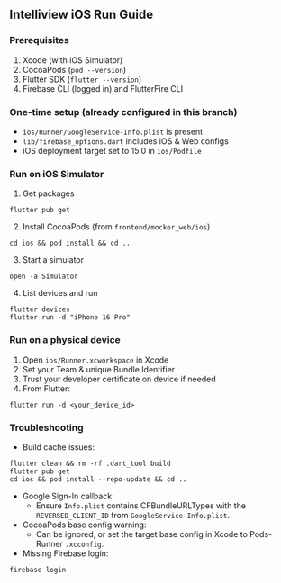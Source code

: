 ## Intelliview iOS Run Guide

### Prerequisites
1) Xcode (with iOS Simulator)
2) CocoaPods (`pod --version`)
3) Flutter SDK (`flutter --version`)
4) Firebase CLI (logged in) and FlutterFire CLI

### One-time setup (already configured in this branch)
- `ios/Runner/GoogleService-Info.plist` is present
- `lib/firebase_options.dart` includes iOS & Web configs
- iOS deployment target set to 15.0 in `ios/Podfile`

### Run on iOS Simulator
1) Get packages
```
flutter pub get
```
2) Install CocoaPods (from `frontend/mocker_web/ios`)
```
cd ios && pod install && cd ..
```
3) Start a simulator
```
open -a Simulator
```
4) List devices and run
```
flutter devices
flutter run -d "iPhone 16 Pro"
```

### Run on a physical device
1) Open `ios/Runner.xcworkspace` in Xcode
2) Set your Team & unique Bundle Identifier
3) Trust your developer certificate on device if needed
4) From Flutter:
```
flutter run -d <your_device_id>
```

### Troubleshooting
- Build cache issues:
```
flutter clean && rm -rf .dart_tool build
flutter pub get
cd ios && pod install --repo-update && cd ..
```
- Google Sign-In callback:
  - Ensure `Info.plist` contains CFBundleURLTypes with the `REVERSED_CLIENT_ID` from `GoogleService-Info.plist`.
- CocoaPods base config warning:
  - Can be ignored, or set the target base config in Xcode to Pods-Runner `.xcconfig`.
- Missing Firebase login:
```
firebase login
```

